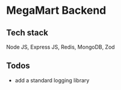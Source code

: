 # MegaMart Backend

## Tech stack

Node JS, Express JS, Redis, MongoDB, Zod

## Todos

- add a standard logging library
